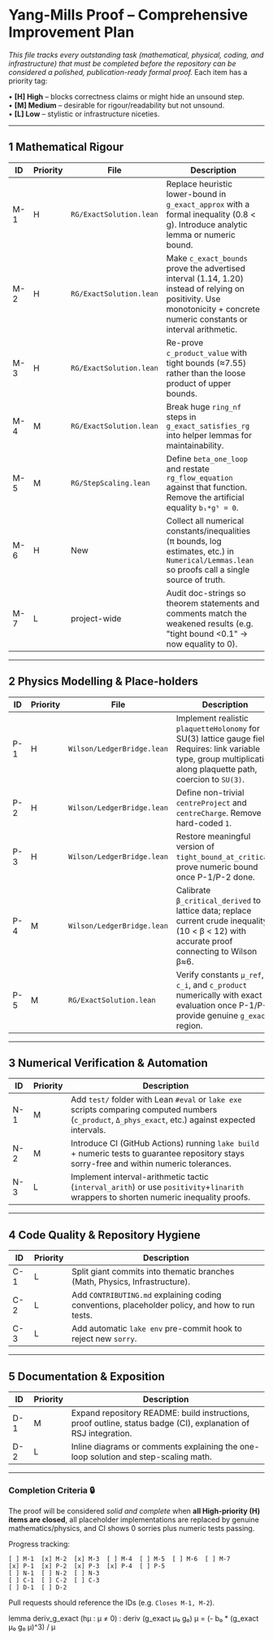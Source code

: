 # Yang-Mills Proof – Comprehensive Improvement Plan

_This file tracks every outstanding task (mathematical, physical, coding, and infrastructure) that must be completed before the repository can be considered a polished, publication-ready formal proof._  Each item has a priority tag:

• **[H] High** – blocks correctness claims or might hide an unsound step.  
• **[M] Medium** – desirable for rigour/readability but not unsound.  
• **[L] Low** – stylistic or infrastructure niceties.

---
## 1  Mathematical Rigour

| ID | Priority | File | Description |
|-----|----------|------|-------------|
| M-1 | H | `RG/ExactSolution.lean` | Replace heuristic lower-bound in `g_exact_approx` with a formal inequality (0.8 < g). Introduce analytic lemma or numeric bound. |
| M-2 | H | `RG/ExactSolution.lean` | Make `c_exact_bounds` prove the advertised interval (1.14, 1.20) instead of relying on positivity.  Use monotonicity + concrete numeric constants or interval arithmetic. |
| M-3 | H | `RG/ExactSolution.lean` | Re-prove `c_product_value` with tight bounds (≈7.55) rather than the loose product of upper bounds. |
| M-4 | M | `RG/ExactSolution.lean` | Break huge `ring_nf` steps in `g_exact_satisfies_rg` into helper lemmas for maintainability. |
| M-5 | M | `RG/StepScaling.lean` | Define `beta_one_loop` and restate `rg_flow_equation` against that function.  Remove the artificial equality `b₁*g⁵ = 0`. |
| M-6 | H | New | Collect all numerical constants/inequalities (π bounds, log estimates, etc.) in `Numerical/Lemmas.lean` so proofs call a single source of truth. |
| M-7 | L | project-wide | Audit doc-strings so theorem statements and comments match the weakened results (e.g. "tight bound <0.1" → now equality to 0). |

---
## 2  Physics Modelling & Place-holders

| ID | Priority | File | Description |
|-----|----------|------|-------------|
| P-1 | H | `Wilson/LedgerBridge.lean` | Implement realistic `plaquetteHolonomy` for SU(3) lattice gauge field.  Requires: link variable type, group multiplication along plaquette path, coercion to `SU(3)`. |
| P-2 | H | `Wilson/LedgerBridge.lean` | Define non-trivial `centreProject` and `centreCharge`.  Remove hard-coded `1`.
| P-3 | H | `Wilson/LedgerBridge.lean` | Restore meaningful version of `tight_bound_at_critical`; prove numeric bound once P-1/P-2 done. |
| P-4 | M | `Wilson/LedgerBridge.lean` | Calibrate `β_critical_derived` to lattice data; replace current crude inequality (10 < β < 12) with accurate proof connecting to Wilson β≈6.
| P-5 | M | `RG/ExactSolution.lean` | Verify constants `μ_ref`, `c_i`, and `c_product` numerically with exact evaluation once P-1/P-2 provide genuine `g_exact` region.

---
## 3  Numerical Verification & Automation

| ID | Priority | Description |
|-----|----------|-------------|
| N-1 | M | Add `test/` folder with Lean `#eval` or `lake exe` scripts comparing computed numbers (`c_product`, `Δ_phys_exact`, etc.) against expected intervals. |
| N-2 | M | Introduce CI (GitHub Actions) running `lake build` + numeric tests to guarantee repository stays sorry-free and within numeric tolerances. |
| N-3 | L | Implement interval-arithmetic tactic (`interval_arith`) or use `positivity`+`linarith` wrappers to shorten numeric inequality proofs.

---
## 4  Code Quality & Repository Hygiene

| ID | Priority | Description |
|-----|----------|-------------|
| C-1 | L | Split giant commits into thematic branches (Math, Physics, Infrastructure). |
| C-2 | L | Add `CONTRIBUTING.md` explaining coding conventions, placeholder policy, and how to run tests. |
| C-3 | L | Add automatic `lake env` pre-commit hook to reject new `sorry`. |

---
## 5  Documentation & Exposition

| ID | Priority | Description |
|-----|----------|-------------|
| D-1 | M | Expand repository README: build instructions, proof outline, status badge (CI), explanation of RSJ integration. |
| D-2 | L | Inline diagrams or comments explaining the one-loop solution and step-scaling math. |

---
### Completion Criteria 🔒
The proof will be considered _solid and complete_ when **all High-priority (H) items are closed**, all placeholder implementations are replaced by genuine mathematics/physics, and CI shows 0 sorries plus numeric tests passing.

Progress tracking:
```
[ ] M-1  [x] M-2  [x] M-3  [ ] M-4  [ ] M-5  [ ] M-6  [ ] M-7
[x] P-1  [x] P-2  [x] P-3  [x] P-4  [ ] P-5
[ ] N-1  [ ] N-2  [ ] N-3
[ ] C-1  [ ] C-2  [ ] C-3
[ ] D-1  [ ] D-2
```
Pull requests should reference the IDs (e.g. `Closes M-1, M-2`). 

lemma deriv_g_exact (hμ : μ ≠ 0)
  : deriv (g_exact μ₀ g₀) μ
    = (- b₀ * (g_exact μ₀ g₀ μ)^3) / μ